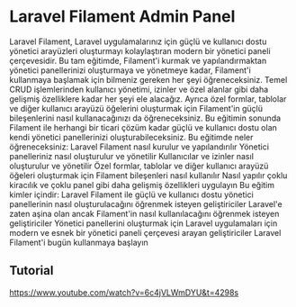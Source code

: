 # Laravel Filament Admin Panel

Laravel Filament, Laravel uygulamalarınız için güçlü ve kullanıcı dostu yönetici arayüzleri oluşturmayı kolaylaştıran modern bir yönetici paneli çerçevesidir. Bu tam eğitimde, Filament'i kurmak ve yapılandırmaktan yönetici panellerinizi oluşturmaya ve yönetmeye kadar, Filament'i kullanmaya başlamak için bilmeniz gereken her şeyi öğreneceksiniz. Temel CRUD işlemlerinden kullanıcı yönetimi, izinler ve özel alanlar gibi daha gelişmiş özelliklere kadar her şeyi ele alacağız. Ayrıca özel formlar, tablolar ve diğer kullanıcı arayüzü öğelerini oluşturmak için Filament'in güçlü bileşenlerini nasıl kullanacağınızı da öğreneceksiniz. Bu eğitimin sonunda Filament ile herhangi bir ticari çözüm kadar güçlü ve kullanıcı dostu olan kendi yönetici panellerinizi oluşturabileceksiniz. Bu eğitimde neler öğreneceksiniz: Laravel Filament nasıl kurulur ve yapılandırılır Yönetici panelleriniz nasıl oluşturulur ve yönetilir Kullanıcılar ve izinler nasıl oluşturulur ve yönetilir Özel formlar, tablolar ve diğer kullanıcı arayüzü öğeleri oluşturmak için Filament bileşenleri nasıl kullanılır Nasıl yapılır çoklu kiracılık ve çoklu panel gibi daha gelişmiş özellikleri uygulayın Bu eğitim kimler içindir: Laravel Filament ile güçlü ve kullanıcı dostu yönetici panellerinin nasıl oluşturulacağını öğrenmek isteyen geliştiriciler Laravel'e zaten aşina olan ancak Filament'in nasıl kullanılacağını öğrenmek isteyen geliştiriciler Yönetici panellerini oluşturmak için Laravel uygulamaları için modern ve esnek bir yönetici paneli çerçevesi arayan geliştiriciler Laravel Filament'i bugün kullanmaya başlayın 

## Tutorial   
https://www.youtube.com/watch?v=6c4jVLWmDYU&t=4298s